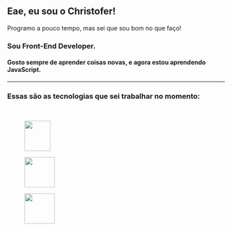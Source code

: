 ## Eae, eu sou o Christofer!

<p>Programo a pouco tempo, mas sei que sou bom no que faço!</p>

<div>
  <h3>
    Sou Front-End Developer.
  </h3>
  
  <h4>
    Gosto sempre de aprender coisas novas, e agora estou aprendendo JavaScript.
  </h4>
  
  <hr></hr>
  
  <div>
    <h3>
      Essas são as tecnologias que sei trabalhar no momento:
    </h3>
    <br>
    <div>
      <figure>
        <img src="https://logodownload.org/wp-content/uploads/2016/10/html5-logo-10.png" width="60px" height="70px">
      </figure>
      <figure>
        <img src="https://www.logolynx.com/images/logolynx/s_0d/0d35ef6c8d4fdaf0590228404dc6448b.png" width="70px" height="70px">
      </figure>
      <figure>
        <img src="https://upload.wikimedia.org/wikipedia/commons/thumb/9/99/Unofficial_JavaScript_logo_2.svg/2048px-Unofficial_JavaScript_logo_2.svg.png" width="70px" height="70px">
      </figure>
    </div>
  <div>
</div>
